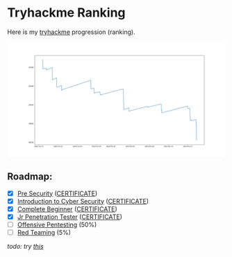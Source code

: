 # Tryhackme Ranking

Here is my [tryhackme](https://tryhackme.com) progression (ranking).

![ranking.png](./ranking.png)

## Roadmap:

* [x] [Pre Security](https://tryhackme.com/path-action/presecurity/join) ([CERTIFICATE](./certificates/THM-YSSTYORVNA.png))
* [x] [Introduction to Cyber Security](https://tryhackme.com/path-action/introtocyber/join) ([CERTIFICATE](./certificates/THM-HD3QHBVZWA.png))
* [x] [Complete Beginner](https://tryhackme.com/path-action/beginner/join) ([CERTIFICATE](./certificates/THM-0HSNYYSSNP.png))
* [x] [Jr Penetration Tester](https://tryhackme.com/path-action/jrpenetrationtester/join) ([CERTIFICATE](./certificates/THM-ENWR349IJ9.png))
* [ ] [Offensive Pentesting](https://tryhackme.com/path-action/pentesting/join) (50%)
* [ ] [Red Teaming](https://tryhackme.com/path-action/redteaming/join) (5%)

_todo: try [this](https://plotly.com/javascript/time-series/)_
